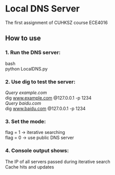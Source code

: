 # Local DNS Server
The first assignment of CUHKSZ course ECE4016

## How to use

### 1. Run the DNS server:
bash  
python LocalDNS.py  

### 2. Use dig to test the server:
*Query example.com*  
dig www.example.com @127.0.0.1 -p 1234  
*Query baidu.com*  
dig www.baidu.com @127.0.0.1 -p 1234  

### 3. Set the mode:
flag = 1 → iterative searching  
flag = 0 → use public DNS server  

### 4. Console output shows:
The IP of all servers passed during iterative search  
Cache hits and updates  